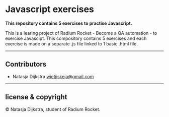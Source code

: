 # Javascript exercises

**This repository contains 5 exercises to practise Javascript.**

This is a learing project of Radium Rocket - Become a QA automation - to exercise Javascipt.
This compository contains 5 exercises and each exercise is made on a separate .js file linked to 1 basic .html file.

---

## Contributors

- Natasja Dijkstra <wietjiskeja@gmail.com>

---

## license & copyright

© Natasja Dijkstra, student of Radium Rocket.